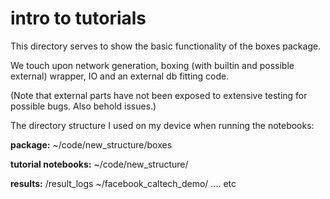 # intro to tutorials

This directory serves to show the basic functionality of the boxes package.

We touch upon network generation, boxing (with builtin and possible external) wrapper, IO and an external db fitting code.

(Note that external parts have not been exposed to extensive testing for possible bugs. Also behold issues.)

The directory structure I used on my device when running the notebooks:

__package:__   \~/code/new_structure/boxes

__tutorial notebooks:__   \~/code/new_structure/
                        
__results:__  /result_logs   \~/facebook_caltech_demo/ .... etc


